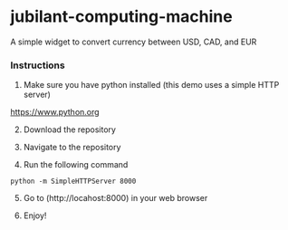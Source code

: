 # jubilant-computing-machine

A simple widget to convert currency between USD, CAD, and EUR

### Instructions

1. Make sure you have python installed (this demo uses a simple HTTP server)

https://www.python.org

2. Download the repository

3. Navigate to the repository

4. Run the following command

`python -m SimpleHTTPServer 8000`

5. Go to (http://locahost:8000) in your web browser

6. Enjoy!
